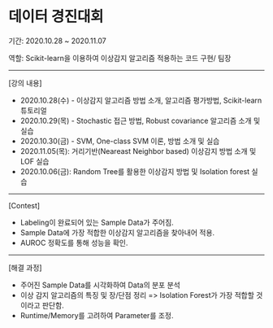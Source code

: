 # 데이터 경진대회

기간: 2020.10.28 ~ 2020.11.07 

역할: Scikit-learn을 이용하여 이상감지 알고리즘 적용하는 코드 구현/ 팀장
***********

[강의 내용]
- 2020.10.28(수) - 이상감지 알고리즘 방법 소개, 알고리즘 평가방법, Scikit-learn 튜토리얼
- 2020.10.29(목) - Stochastic 접근 방법, Robust covariance 알고리즘 소개 및 실습
- 2020.10.30(금) - SVM, One-class SVM 이론, 방법 소개 및 실습
- 2020.11.05(목): 거리기반(Neareast Neighbor based) 이상감지 방법 소개 및 LOF 실습
- 2020.10.06(금): Random Tree를 활용한 이상감지 방법 및 Isolation forest 실습

***********

[Contest]
- Labeling이 완료되어 있는 Sample Data가 주어짐.
- Sample Data에 가장 적합한 이상감지 알고리즘을 찾아내어 적용.
- AUROC 정확도를 통해 성능을 확인.

***********

[해결 과정]
- 주어진 Sample Data를 시각화하여 Data의 분포 분석
- 이상 감지 알고리즘의 특징 및 장/단점 정리 
 => Isolation Forest가 가장 적합할 것이라고 판단함.
- Runtime/Memory를 고려하여 Parameter를 조정.



